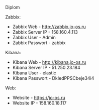 Diplom
   
Zabbix:
- Zabbix Web - http://zabbix.jo-os.ru
- Zabbix Server IP - 158.160.4.113
- Zabbix User - Admin
- Zabbix Passwort - zabbix

Kibana:
- Kibana Web - http://kibana.jo-os.ru
- Kibana Server IP - 51.250.23.184
- Kibana User - elastic
- Kibana Passwort - DkIedPPSCbeje34i4

Web:
- Website - https://jo-os.ru
- Website IP - 158.160.18.117
